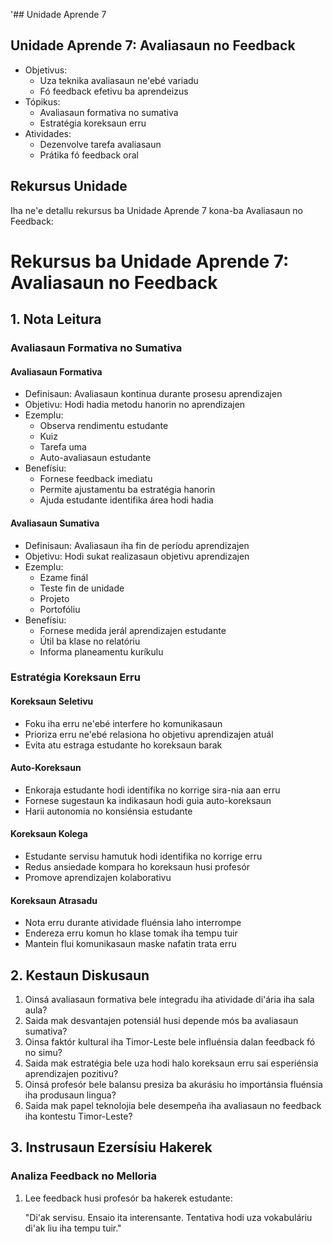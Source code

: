 '## Unidade Aprende 7

## Unidade Aprende 7: Avaliasaun no Feedback
- Objetivus:
  * Uza teknika avaliasaun ne'ebé variadu
  * Fó feedback efetivu ba aprendeizus
- Tópikus:
  * Avaliasaun formativa no sumativa
  * Estratégia koreksaun erru
- Atividades:
  * Dezenvolve tarefa avaliasaun
  * Prátika fó feedback oral

## Rekursus Unidade

Iha ne'e detallu rekursus ba Unidade Aprende 7 kona-ba Avaliasaun no Feedback:

# Rekursus ba Unidade Aprende 7: Avaliasaun no Feedback

## 1. Nota Leitura

### Avaliasaun Formativa no Sumativa

#### Avaliasaun Formativa
- Definisaun: Avaliasaun kontinua durante prosesu aprendizajen
- Objetivu: Hodi hadia metodu hanorin no aprendizajen
- Ezemplu:
  - Observa rendimentu estudante
  - Kuiz
  - Tarefa uma
  - Auto-avaliasaun estudante
- Benefísiu:
  - Fornese feedback imediatu
  - Permite ajustamentu ba estratégia hanorin
  - Ajuda estudante identifika área hodi hadia
  
#### Avaliasaun Sumativa
- Definisaun: Avaliasaun iha fin de períodu aprendizajen
- Objetivu: Hodi sukat realizasaun objetivu aprendizajen
- Ezemplu:
  - Ezame finál
  - Teste fin de unidade
  - Projeto
  - Portofóliu
- Benefísiu:
  - Fornese medida jerál aprendizajen estudante
  - Útil ba klase no relatóriu
  - Informa planeamentu kuríkulu

### Estratégia Koreksaun Erru

#### Koreksaun Seletivu
- Foku iha erru ne'ebé interfere ho komunikasaun
- Prioriza erru ne'ebé relasiona ho objetivu aprendizajen atuál
- Evita atu estraga estudante ho koreksaun barak

#### Auto-Koreksaun
- Enkoraja estudante hodi identifika no korrige sira-nia aan erru
- Fornese sugestaun ka indikasaun hodi guia auto-koreksaun
- Harii autonomia no konsiénsia estudante

#### Koreksaun Kolega
- Estudante servisu hamutuk hodi identifika no korrige erru
- Redus ansiedade kompara ho koreksaun husi profesór
- Promove aprendizajen kolaborativu

#### Koreksaun Atrasadu
- Nota erru durante atividade fluénsia laho interrompe
- Endereza erru komun ho klase tomak iha tempu tuir
- Mantein flui komunikasaun maske nafatin trata erru

## 2. Kestaun Diskusaun

1. Oinsá avaliasaun formativa bele integradu iha atividade di'ária iha sala aula?
2. Saida mak desvantajen potensiál husi depende mós ba avaliasaun sumativa?
3. Oinsa faktór kultural iha Timor-Leste bele influénsia dalan feedback fó no simu?
4. Saida mak estratégia bele uza hodi halo koreksaun erru sai esperiénsia aprendizajen pozitivu?
5. Oinsá profesór bele balansu presiza ba akurásiu ho importánsia fluénsia iha produsaun lingua?
6. Saida mak papel teknolojia bele desempeña iha avaliasaun no feedback iha kontestu Timor-Leste?

## 3. Instrusaun Ezersísiu Hakerek

### Analiza Feedback no Melloria

1. Lee feedback husi profesór ba hakerek estudante:

   "Di'ak servisu. Ensaio ita interensante. Tentativa hodi uza vokabuláriu di'ak liu iha tempu tuir."